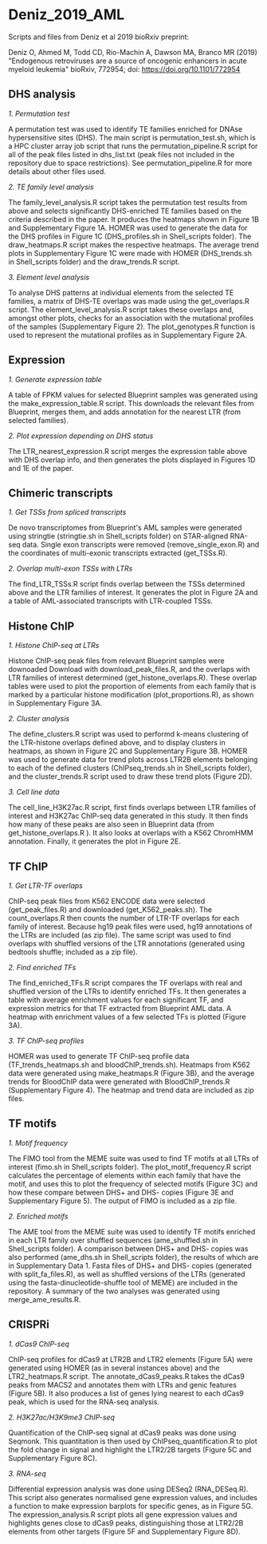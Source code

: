 # Deniz_2019_AML
Scripts and files from Deniz et al 2019 bioRxiv preprint:

Deniz O, Ahmed M, Todd CD, Rio-Machin A, Dawson MA, Branco MR (2019)
"Endogenous retroviruses are a source of oncogenic enhancers in acute myeloid leukemia"
bioRxiv, 772954; doi: https://doi.org/10.1101/772954


## DHS analysis

*1. Permutation test*

A permutation test was used to identify TE families enriched for DNAse hypersensitive sites (DHS). The main script is permutation_test.sh, which is a HPC cluster array job script that runs the permutation_pipeline.R script for all of the peak files listed in dhs_list.txt (peak files not included in the repository due to space restrictions). See permutation_pipeline.R for more details about other files used.

*2. TE family level analysis*

The family_level_analysis.R script takes the permutation test results from above and selects significantly DHS-enriched TE families based on the criteria described in the paper. It produces the heatmaps shown in Figure 1B and Supplementary Figure 1A. HOMER was used to generate the data for the DHS profiles in Figure 1C (DHS_profiles.sh in Shell_scripts folder). The draw_heatmaps.R script makes the respective heatmaps. The average trend plots in Supplementary Figure 1C were made with HOMER (DHS_trends.sh in Shell_scripts folder) and the draw_trends.R script.

*3. Element level analysis*

To analyse DHS patterns at individual elements from the selected TE families, a matrix of DHS-TE overlaps was made using the get_overlaps.R script. The element_level_analysis.R script takes these overlaps and, amongst other plots, checks for an association with the mutational profiles of the samples (Supplementary Figure 2). The plot_genotypes.R function is used to represent the mutational profiles as in Supplementary Figure 2A.

## Expression

*1. Generate expression table*

A table of FPKM values for selected Blueprint samples was generated using the make_expression_table.R script. This downloads the relevant files from Blueprint, merges them, and adds annotation for the nearest LTR (from selected families).

*2. Plot expression depending on DHS status*

The LTR_nearest_expression.R script merges the expression table above with DHS overlap info, and then generates the plots displayed in Figures 1D and 1E of the paper.

## Chimeric transcripts

*1. Get TSSs from spliced transcripts*

De novo transcriptomes from Blueprint's AML samples were generated using stringtie (stringtie.sh in Shell_scripts folder) on STAR-aligned RNA-seq data. Single exon transcripts were removed (remove_single_exon.R) and the coordinates of multi-exonic transcripts extracted (get_TSSs.R).

*2. Overlap multi-exon TSSs with LTRs*

The find_LTR_TSSs.R script finds overlap between the TSSs determined above and the LTR families of interest. It generates the plot in Figure 2A and a table of AML-associated transcripts with LTR-coupled TSSs.

## Histone ChIP

*1. Histone ChIP-seq at LTRs*

Histone ChIP-seq peak files from relevant Blueprint samples were downoaded Download with download_peak_files.R, and the overlaps with LTR families of interest determined (get_histone_overlaps.R). These overlap tables were used to plot the proportion of elements from each family that is marked by a particular histone modification (plot_proportions.R), as shown in Supplementary Figure 3A.

*2. Cluster analysis*

The define_clusters.R script was used to performd k-means clustering of the LTR-histone overlaps defined above, and to display clusters  in heatmaps, as shown in Figure 2C and Supplementary Figure 3B. HOMER was used to generate data for trend plots across LTR2B elements belonging to each of the defined clusters (ChIPseq_trends.sh in Shell_scripts folder), and the cluster_trends.R script used to draw these trend plots (Figure 2D).

*3. Cell line data*

The cell_line_H3K27ac.R script, first finds overlaps between LTR families of interest and H3K27ac ChIP-seq data generated in this study. It then finds how many of these peaks are also seen in Blueprint data (from get_histone_overlaps.R ). It also looks at overlaps with a K562 ChromHMM annotation. Finally, it generates the plot in Figure 2E.

## TF ChIP

*1. Get LTR-TF overlaps*

ChIP-seq peak files from K562 ENCODE data were selected (get_peak_files.R) and downloaded (get_K562_peaks.sh). The count_overlaps.R then counts the number of LTR-TF overlaps for each family of interest. Because hg19 peak files were used, hg19 annotations of the LTRs are included (as zip file). The same script was used to find overlaps with shuffled versions of the LTR annotations (generated using bedtools shuffle; included as a zip file).

*2. Find enriched TFs*

The find_enriched_TFs.R script compares the TF overlaps with real and shuffled version of the LTRs to identify enriched TFs. It then generates a table with average enrichment values for each significant TF, and expression metrics for that TF extracted from Blueprint AML data. A heatmap with enrichment values of a few selected TFs is plotted (Figure 3A).

*3. TF ChIP-seq profiles*

HOMER was used to generate TF ChIP-seq profile data (TF_trends_heatmaps.sh and bloodChIP_trends.sh). Heatmaps from K562 data were generated using make_heatmaps.R (Figure 3B), and the average trends for BloodChIP data were generated with BloodChIP_trends.R (Supplementary Figure 4). The heatmap and trend data are included as zip files.

## TF motifs

*1. Motif frequency*

The FIMO tool from the MEME suite was used to find TF motifs at all LTRs of interest (fimo.sh in Shell_scripts folder). The plot_motif_frequency.R script calculates the percentage of elements within each family that have the motif, and uses this to plot the frequency of selected motifs (Figure 3C) and how these compare between DHS+ and DHS- copies (Figure 3E and Supplementary Figure 5). The output of FIMO is included as a zip file.

*2. Enriched motifs*

The AME tool from the MEME suite was used to identify TF motifs enriched in each LTR family over shuffled sequences (ame_shuffled.sh in Shell_scripts folder). A comparison between DHS+ and DHS- copies was also performed (ame_dhs.sh in Shell_scripts folder), the results of which are in Supplementary Data 1. Fasta files of DHS+ and DHS- copies (generated with split_fa_files.R), as well as shuffled versions of the LTRs (generated using the fasta-dinucleotide-shuffle tool of MEME) are included in the repository. A summary of the two analyses was generated using merge_ame_results.R.

## CRISPRi

*1. dCas9 ChIP-seq*

ChIP-seq profiles for dCas9 at LTR2B and LTR2 elements (Figure 5A) were generated using HOMER (as in several instances above) and the LTR2_heatmaps.R script. The annotate_dCas9_peaks.R takes the dCas9 peaks from MACS2 and annotates them with LTRs and genic features (Figure 5B). It also produces a list of genes lying nearest to each dCas9 peak, which is used for the RNA-seq analysis.

*2. H3K27ac/H3K9me3 ChIP-seq*

Quantification of the ChIP-seq signal at dCas9 peaks was done using Seqmonk. This quantitation is then used by ChIPseq_quantification.R to plot the fold change in signal and highlight the LTR2/2B targets (Figure 5C and Supplementary Figure 8C).

*3. RNA-seq*

Differential expression analysis was done using DESeq2 (RNA_DESeq.R). This script also generates normalised gene expression values, and includes a function to make expression barplots for specific genes, as in Figure 5G. The expression_analysis.R script plots all gene expression values and highlights genes close to dCas9 peaks, distinguishing those at LTR2/2B elements from other targets (Figure 5F and Supplementary Figure 8D).
